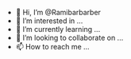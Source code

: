 - 👋 Hi, I’m @Ramibarbarber
- 👀 I’m interested in ...
- 🌱 I’m currently learning ...
- 💞️ I’m looking to collaborate on ...
- 📫 How to reach me ...

<!---
Ramibarbarber/Ramibarbarber is a ✨ special ✨ repository because its `README.md` (this file) appears on your GitHub profile.
You can click the Preview link to take a look at your changes.
--->
